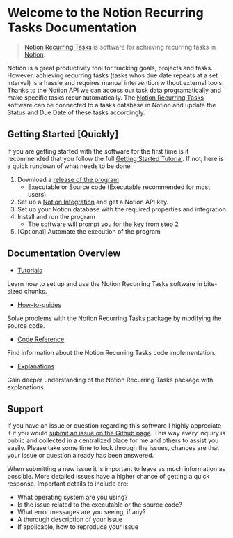 # Welcome to the Notion Recurring Tasks Documentation

> [Notion Recurring Tasks](https://github.com/Theeoi/notion-recurring-tasks) is software for achieving recurring tasks in [Notion](https://www.notion.so/).

Notion is a great productivity tool for tracking goals, projects and tasks. However, achieving recurring tasks (tasks whos due date repeats at a set interval) is a hassle and requires manual intervention without external tools. Thanks to the Notion API we can access our task data programatically and make specific tasks recur automatically. The [Notion Recurring Tasks](https://github.com/Theeoi/notion-recurring-tasks) software can be connected to a tasks database in Notion and update the Status and Due Date of these tasks accordingly.

## Getting Started [Quickly]

If you are getting started with the software for the first time is it recommended that you follow the full [Getting Started Tutorial](tutorial/getting-started.md). If not, here is a quick rundown of what needs to be done:

1. Download a [release of the program](https://github.com/Theeoi/notion-recurring-tasks/releases)
    - Executable or Source code (Executable recommended for most users)
2. Set up a [Notion Integration](https://www.notion.so/my-integrations) and get a Notion API key.
3. Set up your Notion database with the required properties and integration
4. Install and run the program
    - The software will prompt you for the key from step 2
5. [Optional] Automate the execution of the program

## Documentation Overview

- [Tutorials](tutorial/index.md)

Learn how to set up and use the Notion Recurring Tasks software in bite-sized chunks.

- [How-to-guides](how-to-guide/index.md)

Solve problems with the Notion Recurring Tasks package by modifying the source code.

- [Code Reference](reference/README.md)

Find information about the Notion Recurring Tasks code implementation.

- [Explanations](explanation/index.md)

Gain deeper understanding of the Notion Recurring Tasks package with explanations.

## Support

If you have an issue or question regarding this software I highly appreciate it if you would [submit an issue on the Github page](https://github.com/Theeoi/notion-recurring-tasks/issues). This way every inquiry is public and collected in a centralized place for me and others to assist you easily. Please take some time to look through the issues, chances are that your issue or question already has been answered.

When submitting a new issue it is important to leave as much information as possible. More detailed issues have a higher chance of getting a quick response. Important details to include are:

- What operating system are you using?
- Is the issue related to the executable or the source code?
- What error messages are you seeing, if any?
- A thurough description of your issue
- If applicable, how to reproduce your issue
